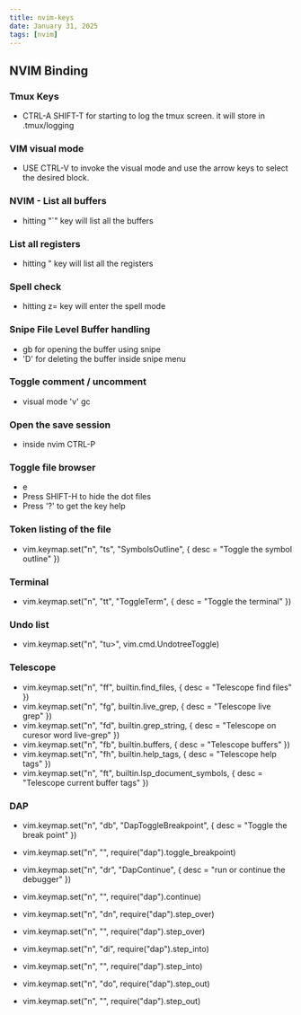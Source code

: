 ```yaml
---
title: nvim-keys
date: January 31, 2025
tags: [nvim]
---
```

## NVIM Binding

### Tmux Keys
   - CTRL-A SHIFT-T for starting to log the tmux screen. it will store in .tmux/logging

###  VIM visual mode 
   - USE CTRL-V to invoke the visual mode and use the arrow keys to select the desired block.

###  NVIM - List all buffers
   - hitting "`" key will list all the buffers

###  List all registers
   - hitting " key will list all the registers

###  Spell check
   - hitting z= key will enter the spell mode
   
### Snipe File Level Buffer handling 
   - gb for opening the buffer using snipe
   - 'D' for deleting the buffer inside snipe menu

### Toggle comment / uncomment 
   - visual mode 'v' gc

### Open the save session
   - inside nvim CTRL-P

### Toggle file browser
   - <leader>e
   - Press SHIFT-H to hide the dot files
   - Press '?' to get the key help

### Token listing of the file
   - vim.keymap.set("n", "<leader>ts", "<cmd>SymbolsOutline<CR>", { desc = "Toggle the symbol outline" })

### Terminal
   - vim.keymap.set("n", "<leader>tt", "<cmd>ToggleTerm<CR>", { desc = "Toggle the terminal" })

### Undo list
   - vim.keymap.set("n", "<leader>tu>", vim.cmd.UndotreeToggle)

### Telescope    
   - vim.keymap.set("n", "<leader>ff", builtin.find_files, { desc = "Telescope find files" })
   - vim.keymap.set("n", "<leader>fg", builtin.live_grep, { desc = "Telescope live grep" })
   - vim.keymap.set("n", "<leader>fd", builtin.grep_string, { desc = "Telescope on curesor word live-grep" })
   - vim.keymap.set("n", "<leader>fb", builtin.buffers, { desc = "Telescope buffers" })
   - vim.keymap.set("n", "<leader>fh", builtin.help_tags, { desc = "Telescope help tags" })
   - vim.keymap.set("n", "<leader>ft", builtin.lsp_document_symbols, { desc = "Telescope current buffer tags" })

### DAP
   - vim.keymap.set("n", "<leader>db", "<cmd>DapToggleBreakpoint<CR>", { desc = "Toggle the break point" })
   - vim.keymap.set("n", "<F2>", require("dap").toggle_breakpoint)

   - vim.keymap.set("n", "<leader>dr", "<cmd>DapContinue<CR>", { desc = "run or continue the debugger" })
   - vim.keymap.set("n", "<F5>", require("dap").continue)

   - vim.keymap.set("n", "<leader>dn", require("dap").step_over)
   - vim.keymap.set("n", "<F7>", require("dap").step_over)

   - vim.keymap.set("n", "<leader>di", require("dap").step_into)
   - vim.keymap.set("n", "<F8>", require("dap").step_into)

   - vim.keymap.set("n", "<leader>do", require("dap").step_out)
   - vim.keymap.set("n", "<F9>", require("dap").step_out)
